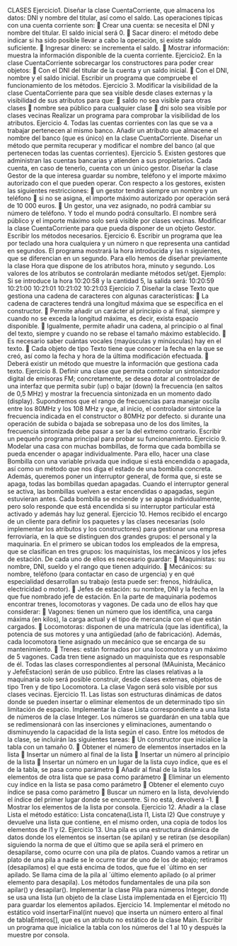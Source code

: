 CLASES
Ejercicio1. Diseñar la clase CuentaCorriente, que almacena los datos: DNI y nombre del titular,
así como el saldo. Las operaciones típicas con una cuenta corriente son:
 Crear una cuenta: se necesita el DNI y nombre del titular. El saldo inicial será 0.
 Sacar dinero: el método debe indicar si ha sido posible llevar a cabo la operación, si
existe saldo suficiente.
 Ingresar dinero: se incrementa el saldo.
 Mostrar información: muestra la información disponible de la cuenta corriente.
Ejercicio2. En la clase CuentaCorriente sobrecargar los constructores para poder crear objetos:
 Con el DNI del titular de la cuenta y un saldo inicial.
 Con el DNI, nombre y el saldo inicial.
Escribir un programa que compruebe el funcionamiento de los métodos.
Ejercicio 3. Modificar la visibilidad de la clase CuentaCorriente para que sea visible desde
clases externas y la visibilidad de sus atributos para que:
 saldo no sea visible para otras clases
 nombre sea público para cualquier clase
 dni solo sea visible por clases vecinas
Realizar un programa para comprobar la visibilidad de los atributos.
Ejercicio 4. Todas las cuentas corrientes con las que se va a trabajar pertenecen al mismo banco.
Añadir un atributo que almacene el nombre del banco (que es único) en la clase
CuentaCorriente. Diseñar un método que permita recuperar y modificar el nombre del banco (al
que pertenecen todas las cuentas corrientes).
Ejercicio 5. Existen gestores que administran las cuentas bancarias y atienden a sus propietarios.
Cada cuenta, en caso de tenerlo, cuenta con un único gestor. Diseñar la clase Gestor de la que
interesa guardar su nombre, teléfono y el importe máximo autorizado con el que pueden operar.
Con respecto a los gestores, existen las siguientes restricciones:
 un gestor tendrá siempre un nombre y un teléfono
 si no se asigna, el importe máximo autorizado por operación será de 10 000 euros.
 Un gestor, una vez asignado, no podrá cambiar su número de teléfono. Y todo el mundo
podrá consultarlo.
El nombre será público y el importe máximo solo será visible por clases vecinas.
Modificar la clase CuentaCorriente para que pueda disponer de un objeto Gestor. Escribir los
métodos necesarios.
Ejercicio 6. Escribir un programa que lea por teclado una hora cualquiera y un número n que
representa una cantidad en segundos. El programa mostrará la hora introducida y las n
siguientes, que se diferencian en un segundo. Para ello hemos de diseñar previamente la clase
Hora que dispone de los atributos hora, minuto y segundo. Los valores de los atributos se
controlarán mediante métodos set/get.
Ejemplo:
Si se introduce la hora 10:20:58 y la cantidad 5, la salida será:
10:20:59
10:21:00
10:21:01
10:21:02
10:21:03
Ejercicio 7. Diseñar la clase Texto que gestiona una cadena de caracteres con algunas
características:
 La cadena de caracteres tendrá una longitud máxima que se especifica en el constructor.
 Permite añadir un carácter al principio o al final, siempre y cuando no se exceda la
longitud máxima, es decir, exista espacio disponible.
 Igualmente, permite añadir una cadena, al principio o al final del texto, siempre y
cuando no se rebase el tamaño máximo establecido.
 Es necesario saber cuántas vocales (mayúsculas y minúsculas) hay en el texto.
 Cada objeto de tipo Texto tiene que conocer la fecha en la que se creó, así como la fecha
y hora de la última modificación efectuada.
 Deberá existir un método que muestre la información que gestiona cada texto.
Ejercicio 8. Definir una clase que permita controlar un sintonizador digital de emisoras FM;
concretamente, se desea dotar al controlador de una interfaz que permita subir (up) o bajar
(down) la frecuencia (en saltos de 0,5 MHz) y mostrar la frecuencia sintonizada en un momento
dado (display). Supondremos que el rango de frecuencias para manejar oscila entre los 80MHz
y los 108 MHz y que, al inicio, el controlador sintonice la frecuencia indicada en el constructor o
80MHz por defecto. si durante una operación de subida o bajada se sobrepasa uno de los dos
límites, la frecuencia sintonizada debe pasar a ser la del extremo contrario. Escribir un pequeño
programa principal para probar su funcionamiento.
Ejercicio 9. Modelar una casa con muchas bombillas, de forma que cada bombilla se pueda
encender o apagar individualmente. Para ello, hacer una clase Bombilla con una variable privada
que indique si está encendida o apagada, así como un método que nos diga el estado de una
bombilla concreta. Además, queremos poner un interruptor general, de forma que, si este se
apaga, todas las bombillas quedan apagadas. Cuando el interruptor general se activa, las
bombillas vuelven a estar encendidas o apagadas, según estuvieran antes. Cada bombilla se
enciende y se apaga individualmente, pero solo responde que está encendida si su interruptor
particular está activado y además hay luz general.
Ejercicio 10. Hemos recibido el encargo de un cliente para definir los paquetes y las clases
necesarias (solo implementar los atributos y los constructores) para gestionar una empresa
ferroviaria, en la que se distinguen dos grandes grupos: el personal y la maquinaria. En el
primero se ubican todos los empleados de la empresa, que se clasifican en tres grupos: los
maquinistas, los mecánicos y los jefes de estación. De cada uno de ellos es necesario guardar:
 Maquinistas: su nombre, DNI, sueldo y el rango que tienen adquirido.
 Mecánicos: su nombre, teléfono (para contactar en caso de urgencia) y en qué
especialidad desarrollan su trabajo (esta puede ser: frenos, hidráulica, electricidad o
motor).
 Jefes de estación: su nombre, DNI y la fecha en la que fue nombrado jefe de estación.
En la parte de maquinaria podemos encontrar trenes, locomotoras y vagones. De cada uno de
ellos hay que considerar:
 Vagones: tienen un número que los identifica, una carga máxima (en kilos), la carga
actual y el tipo de mercancía con el que están cargados.
 Locomotoras: disponen de una matrícula (que las identifica), la potencia de sus motores
y una antigüedad (año de fabricación). Además, cada locomotora tiene asignado un
mecánico que se encarga de su mantenimiento.
 Trenes: están formados por una locomotora y un máximo de 5 vagones. Cada tren tiene
asignado un maquinista que es responsable de él.
Todas las clases correspondientes al personal (MAuinista, Mecánico y JefeEstacion) serán de uso
público. Entre las clases relativas a la maquinaria solo será posible construir, desde clases
externas, objetos de tipo Tren y de tipo Locomotora. La clase Vagon será solo visible por sus
clases vecinas.
Ejercicio 11. Las listas son estructuras dinámicas de datos donde se pueden insertar o eliminar
elementos de un determinado tipo sin limitación de espacio.
Implementar la clase Lista correspondiente a una lista de números de la clase Integer. Los
números se guardarán en una tabla que se redimensionará con las inserciones y eliminaciones,
aumentando o disminuyendo la capacidad de la lista según el caso.
Entre los métodos de la clase, se incluirán las siguientes tareas:
 Un constructor que inicialice la tabla con un tamaño 0.
 Obtener el número de elementos insertados en la lista
 Insertar un número al final de la lista
 Insertar un número al principio de la lista
 Insertar un número en un lugar de la lista cuyo índice, que es el de la tabla, se pasa como
parámetro
 Añadir al final de la lista los elementos de otra lista que se pasa como parámetro
 Eliminar un elemento cuy índice en la lista se pasa como parámetro
 Obtener el elemento cuyo índice se pasa como parámetro
 Buscar un número en la lista, devolviendo el índice del primer lugar donde se encuentre.
Si no está, devolverá -1.
 Mostrar los elementos de la lista por consola.
Ejercicio 12. Añadir a la clase Lista el método estático:
Lista concatena(Lista l1, Lista l2)
Que construye y devuelve una lista que contiene, en el mismo orden, una copia de todos los
elementos de l1 y l2.
Ejercicio 13. Una pila es una estructura dinámica de datos donde los elementos se insertan (se
apilan) y se retiran (se desopilan) siguiendo la norma de que el último que se apila será el
primero en desapilarse, como ocurre con una pila de platos. Cuando vamos a retirar un plato de
una pila a nadie se le ocurre tirar de uno de los de abajo; retiramos (desapilamos) el que está
encima de todos, que fue el ´último en ser apilado. Se llama cima de la pila al ´último elemento
apilado (o al primer elemento para desapila). Los métodos fundamentales de una pila son
apilar() y desapilar().
Implementar la clase Pila para números Integer, donde se usa una lista (un objeto de la clase
Lista implementada en el Ejercicio 11) para guardar los elementos apilados.
Ejercicio 14. Implementar el método no estático
void insertarFinal(int nuevo)
que inserta un número entero al final de tablaEnteros[], que es un atributo no estático de la
clase Main. Escribir un programa que inicialice la tabla con los números del 1 al 10 y después la
muestre por consola.
